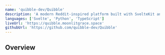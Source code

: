 ```yaml
---
name: 'quibble-dev/Quibble'
description: 'A modern Reddit-inspired platform built with SvelteKit and Django. Features multi-profile support, community creation, and rich threaded discussions.'
languages: ['Svelte', 'Python', 'TypeScript']
liveUrl: 'https://quibble.moonlitgrace.space'
githubUrl: 'https://github.com/quibble-dev/Quibble'
---
```


## Overview
